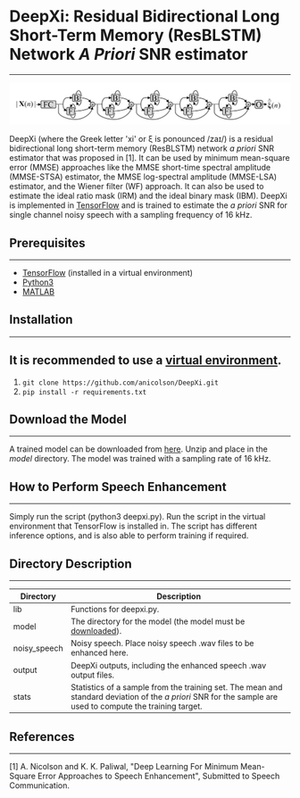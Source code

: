 # DeepXi: Residual Bidirectional Long Short-Term Memory (ResBLSTM) Network *A Priori* SNR estimator
-----

![](./fig.png "ResBLSTM a priori SNR estimator.")

DeepXi (where the Greek letter 'xi' or ξ is ponounced  /zaɪ/) is a residual bidirectional long short-term memory (ResBLSTM) network *a priori* SNR estimator that was proposed in [1]. It can be used by minimum mean-square error (MMSE) approaches like the MMSE short-time spectral amplitude (MMSE-STSA) estimator, the MMSE log-spectral amplitude (MMSE-LSA) estimator, and the Wiener filter (WF) approach. It can also be used to estimate the ideal ratio mask (IRM) and the ideal binary mask (IBM). DeepXi is implemented in [TensorFlow](https://www.tensorflow.org/) and is trained to estimate the *a priori* SNR for single channel noisy speech with a sampling frequency of 16 kHz. 

## Prerequisites
-----

* [TensorFlow](https://www.tensorflow.org/) (installed in a virtual environment)
* [Python3](https://docs.python-guide.org/starting/install3/linux/)
* [MATLAB](https://www.mathworks.com/products/matlab.html)

## Installation
-----

It is recommended to use a [virtual environment](http://virtualenvwrapper.readthedocs.io/en/latest/install.html).
-----
1. `git clone https://github.com/anicolson/DeepXi.git`
2. `pip install -r requirements.txt`

## Download the Model
-----

A trained model can be downloaded from [here](https://www.dropbox.com/s/wkhymfmx4qmqvg7/n1.5a.zip?dl=0). Unzip and place in the *model* directory. The model was trained with a sampling rate of 16 kHz.

## How to Perform Speech Enhancement
-----

Simply run the script (python3 deepxi.py). Run the script in the virtual environment that TensorFlow is installed in. The script has different inference options, and is also able to perform training if required.

## Directory Description
-----

Directory | Description
--------| -----------  
lib | Functions for deepxi.py.
model | The directory for the model (the model must be [downloaded](https://www.dropbox.com/s/wkhymfmx4qmqvg7/n1.5a.zip?dl=0)).
noisy_speech | Noisy speech. Place noisy speech .wav files to be enhanced here.
output | DeepXi outputs, including the enhanced speech .wav output files.
stats | Statistics of a sample from the training set. The mean and standard deviation of the *a priori* SNR for the sample are used to compute the training target. 

## References
-----

[1] A. Nicolson and K. K. Paliwal, "Deep Learning For Minimum Mean-Square Error Approaches to Speech Enhancement", Submitted to Speech Communication.
